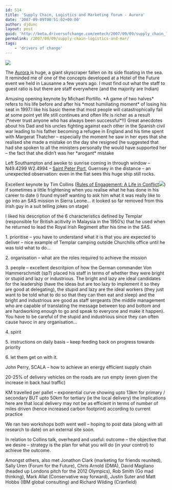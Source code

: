 ```yaml
---
id: 514
title: 'Supply Chain, Logistics and Marketing forum - Aurora'
date: '2007-09-09T00:51:02+00:00'
author: djdunc
layout: post
guid: 'http://beta.driversofchange.com/emtech/2007/09/09/supply_chain_logistics_and_mar/'
permalink: /2007/09/09/supply-chain-logistics-and-mar/
tags:
    - 'drivers of change'
---
```


![](https://i0.wp.com/farm2.static.flickr.com/1039/1348618716_2562f35af9.jpg?w=1170)

The [Aurora ](http://en.wikipedia.org/wiki/MV_Aurora)is huge, a giant skyscraper fallen on its side floating in the sea. It reminded me of one of the concepts developed at a Hotel of the Future event we held in Lausanne a few years ago. I must find out what the staff to guest ratio is but there are staff everywhere (and the majority are Indian)

Amusing opening keynote by Michael Portillo. \*A game of two halves\* refers to his life before and after his \*most humiliating moment\* of losing his seat in 1997.I like his basic theme that most people will catastrophically fail at some point yet life still continues and often life is richer as a result (\*never trust anyone who has always been successful\*!!) Great anecdotes about his Dad and his uncles fighting against each other in the Spanish civil war leading to his father becoming a refugee in England and his time spent with Margerat Thatcher – especially the moment he saw in her eyes that she realised she made a mistake on the day she resigned (he suggested that had she spoken to all the ministers personally the would have supported her – the fact that she didn’t was her \*arogant\* mistake

Left Southampton and awoke to sunrise coming in through window – N49.4299 W2.4994 – [Saint Peter Port](http://en.wikipedia.org/wiki/St_Peter_Port), Guernsey in the distance – an unexpected observation: even in the flat sees this huge ship still rocks.

Excellent keynote by Tim Collins ([Rules of Engagement: A Life in Conflict](http://www.amazon.co.uk/gp/product/0755313747?ie=UTF8&tag=drivofchan-21&linkCode=as2&camp=1634&creative=6738&creativeASIN=0755313747)![](http://www.assoc-amazon.co.uk/e/ir?t=drivofchan-21&l=as2&o=2&a=0755313747)) if sometimes a little frightening when you realise what he has done in his career to date (i found myself wanting to ask him what it was really like to go into an SAS mission in Sierra Leone… it looked so far removed from this Irish guy in a suit telling jokes on stage)

I liked his description of the 6 characteristics defined by Templar (responsible for British acitivity in Malaysia in the 1950’s) that he used when he returned to lead the Royal Irish Regiment after his time in the SAS.

1\. prioritise – you have to understand what it is that you are expected to deliver – nice example of Templar camping outside Churchills office until he was told what to do…

2\. organisation – what are the roles required to achieve the mission

3\. people – excellent descritpion of how the German commander Von Hammerschmidt (sp?) placed his staff in terms of whether they were bright or stupid and lazy or industrious. The bright and lazy are ideal candidates for the leadership (have the ideas but are too lazy to implement it so they are good at delegating), the stupid and lazy are the ideal workers (they just want to be told what to do so that they can then eat and sleep) and the bright and industrious are good as staff sergeants (the middle management who are capable of translating the message between top and bottom and are hardworking enough to go and speak to everyone and make it happen). You have to be careful of the stupid and industrious since they can often cause havoc in any organisation…

4\. spirit

5\. instructions on daily basis – keep feeding back on progress towards priority

6\. let them get on with it.

John Perry, SCALA – how to achieve an energy efficient supply chain

20-25% of delivery vehicles on the roads are run empty (even given the increase in back haul traffic)

KM travelled per pallet – exponential curve showing upto 13km for primary / secondary BUT upto 50km for tertiary (ie the local delivery) the implications here are that local delivery may not be as efficient in terms of number of miles driven (hence increased carbon footprint) according to current practice

We ran two workshops both went well – hoping to post data (along with all research to date) on an external site soon.

In relation to Collins talk, overheard and useful: outcome – the objective that we desire – strategy is the plan for what you will do (in your control) to achieve the outcome.

Amongst others, also met Jonathon Clark (marketing for friends reunited), Sally Uren (Forum for the Future), Chris Arnold (DMA), David Magliano (headed up Londons pitch for the 2012 Olympics), Rob Smith (Go mad thinking), Mark Allat (Conservative way forward), Justin Suter and Matt Hobbs (IBM global consulting) and Richard Wilding (Cranfield)